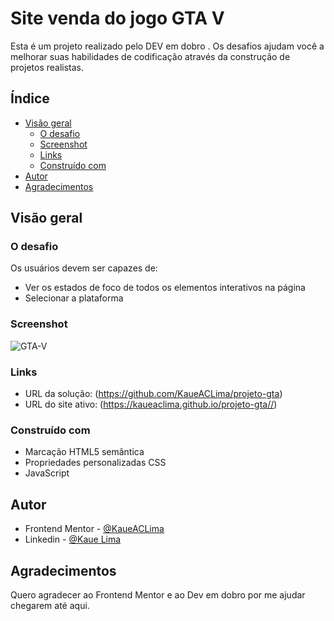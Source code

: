 # Site venda do jogo GTA V

Esta é um projeto realizado pelo DEV em dobro  . Os desafios ajudam você a melhorar suas habilidades de codificação através da construção de projetos realistas. 

## Índice

- [Visão geral](#overview)
  - [O desafio](#O-desafio)
  - [Screenshot](#screenshot)
  - [Links](#links)
  - [Construído com](#built-with)
- [Autor](#author)
- [Agradecimentos](#acknowledgments)

## Visão geral

### O desafio

Os usuários devem ser capazes de:

- Ver os estados de foco de todos os elementos interativos na página
- Selecionar a plataforma

### Screenshot

![GTA-V](https://github.com/KaueACLima/projeto-gta/assets/56000639/a39c12d4-ef52-4605-8fc3-7ee272fce012)

### Links

- URL da solução: (https://github.com/KaueACLima/projeto-gta)
- URL do site ativo: (https://kaueaclima.github.io/projeto-gta//)


### Construído com

- Marcação HTML5 semântica
- Propriedades personalizadas CSS
- JavaScript

## Autor

- Frontend Mentor - [@KaueACLima](https://www.frontendmentor.io/profile/KaueACLima)
- Linkedin - [@Kaue Lima](https://www.linkedin.com/in/kau%C3%AA-lima-234515182/)

## Agradecimentos

Quero agradecer ao Frontend Mentor e ao Dev em dobro por me ajudar chegarem até aqui.

